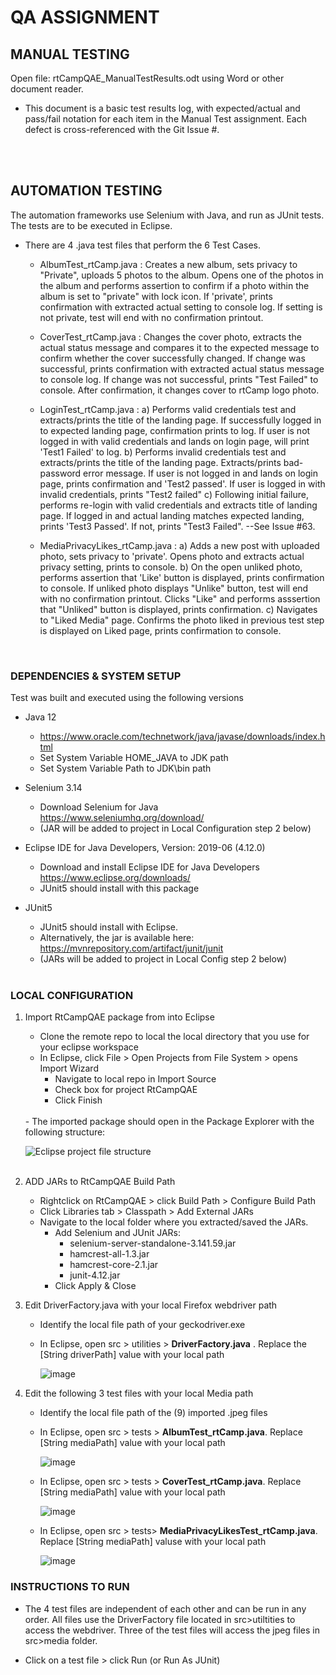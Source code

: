 # QA ASSIGNMENT


## MANUAL TESTING
Open file:  rtCampQAE_ManualTestResults.odt  using Word or other document reader.  

- This document is a basic test results log, with expected/actual and pass/fail notation for each item in the Manual Test assignment.  Each defect is cross-referenced with the Git Issue #.  
<br>
<br>

## AUTOMATION TESTING

The automation frameworks use Selenium with Java, and run as JUnit tests.  The tests are to be executed in Eclipse.  
 
- There are 4 .java test files that perform the 6 Test Cases.  

   - AlbumTest_rtCamp.java :  Creates a new album, sets privacy to "Private", uploads 5 photos to the album.  Opens one of the photos in the album and performs assertion to confirm if a photo within the album is set to "private" with lock icon.  If 'private', prints confirmation with extracted actual setting to console log.  If setting is not private, test will end with no confirmation printout.   
   
   - CoverTest_rtCamp.java :  Changes the cover photo, extracts the actual status message and compares it to the expected message to confirm whether the cover successfully changed.  If change was successful, prints confirmation with extracted actual status message to console log.  If change was not successful, prints "Test Failed" to console. After confirmation, it changes cover to rtCamp logo photo.  
   
   - LoginTest_rtCamp.java :  a) Performs valid credentials test and extracts/prints the title of the landing page.  If successfully logged in to expected landing page, confirmation prints to log.  If user is not logged in with valid credentials and lands on login page, will print 'Test1 Failed' to log.  b) Performs invalid credentials test and extracts/prints the title of the landing page.  Extracts/prints bad-password error message.  If user is not logged in and lands on login page, prints confirmation and 'Test2 passed'.  If user is logged in with invalid credentials, prints "Test2 failed"  c) Following initial failure, performs re-login with valid credentials and extracts title of landing page.  If logged in and actual landing matches expected landing, prints 'Test3 Passed'.  If not, prints "Test3 Failed". --See Issue #63.

   - MediaPrivacyLikes_rtCamp.java : a) Adds a new post with uploaded photo, sets privacy to 'private'.  Opens photo and extracts actual privacy setting, prints to console.  b) On the open unliked photo, performs assertion that 'Like' button is displayed, prints confirmation to console.  If unliked photo displays "Unlike" button, test will end with no confirmation printout.  Clicks "Like" and performs asssertion that "Unliked" button is displayed, prints confirmation.  c) Navigates to "Liked Media" page.  Confirms the photo liked in previous test step is displayed on Liked page, prints confirmation to console.   

<br>

### DEPENDENCIES & SYSTEM SETUP

Test was built and executed using the following versions    

- Java 12       
  - https://www.oracle.com/technetwork/java/javase/downloads/index.html
  - Set System Variable HOME_JAVA to JDK path
  - Set System Variable Path to JDK\bin path
  
- Selenium 3.14                          
  - Download Selenium for Java  &nbsp; &nbsp; https://www.seleniumhq.org/download/
  - (JAR will be added to project in Local Configuration step 2 below)

- Eclipse IDE for Java Developers, Version: 2019-06 (4.12.0) 
  - Download and install Eclipse IDE for Java Developers&nbsp; &nbsp;    https://www.eclipse.org/downloads/
  - JUnit5 should install with this package

- JUnit5
  - JUnit5 should install with Eclipse. 
  - Alternatively, the jar is available here:&nbsp; https://mvnrepository.com/artifact/junit/junit
  - (JARs will be added to project in Local Config step 2 below)
   <br><br>
   
 ### LOCAL CONFIGURATION 
 
 1. Import RtCampQAE package from into Eclipse
    - Clone the remote repo to local the local directory that you use for your eclipse workspace
    - In Eclipse, click File > Open Projects from File System > opens Import Wizard
      - Navigate to local repo in Import Source
      - Check box for project RtCampQAE 
      - Click Finish
     <br>
    - The imported package should open in the Package Explorer with the following structure:

      ![Eclipse project file structure](https://user-images.githubusercontent.com/49427009/61268624-a0072580-a761-11e9-87b9-0892bcba5569.jpg)
    <br><br>
    
 2. ADD JARs to RtCampQAE Build Path
    - Rightclick on RtCampQAE > click Build Path > Configure Build Path
    - Click Libraries tab > Classpath > Add External JARs
    - Navigate to the local folder where you extracted/saved the JARs.
      - Add Selenium and JUnit JARs: 
        - selenium-server-standalone-3.141.59.jar
        - hamcrest-all-1.3.jar
        - hamcrest-core-2.1.jar
        - junit-4.12.jar
      - Click Apply & Close
          
  3. Edit DriverFactory.java with your local Firefox webdriver path
      - Identify the local file path of your geckodriver.exe
      - In Eclipse, open src > utilities > **DriverFactory.java** .  Replace the [String driverPath] value with your local path
      
        ![image](https://user-images.githubusercontent.com/49427009/61272317-79022100-a76c-11e9-9368-0efccd7786ff.png)
      
  4. Edit the following 3 test files with your local Media path
     - Identify the local file path of the (9) imported .jpeg files 
      
     - In Eclipse, open src > tests > **AlbumTest_rtCamp.java**.  Replace [String mediaPath] value with your local path 
     
       ![image](https://user-images.githubusercontent.com/49427009/61274357-473f8900-a771-11e9-817e-980e4be27412.png)
       
     - In Eclipse, open src > tests > **CoverTest_rtCamp.java**.  Replace [String mediaPath] value with your local path
     
        ![image](https://user-images.githubusercontent.com/49427009/61274579-b87f3c00-a771-11e9-9040-d593beb39be1.png) 

     - In Eclipse, open src > tests>  **MediaPrivacyLikesTest_rtCamp.java**.  Replace [String mediaPath] valuse with your local path
       
       ![image](https://user-images.githubusercontent.com/49427009/61275487-b4ecb480-a773-11e9-823b-b45eeba236f5.png)
       
       
  ### INSTRUCTIONS TO RUN 
  
 - The 4 test files are independent of each other and can be run in any order.  All files use the DriverFactory file located in src>utiltities to access the webdriver.  Three of the test files will access the jpeg files in src>media folder. 
 
 - Click on a test file > click Run (or Run As JUnit)
  
  
     
    

   
   


